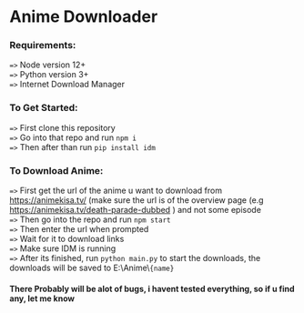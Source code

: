 # Anime Downloader

###   Requirements:
```=>``` Node version 12+  
```=>``` Python version 3+  
```=>``` Internet Download Manager  

###   To Get Started:
```=>``` First clone this repository   
```=>``` Go into that repo and run ```npm i```   
```=>``` Then after than run ```pip install idm```   
 
###   To Download Anime:
```=>``` First get the url of the anime u want to download from https://animekisa.tv/ (make sure the url is of the overview page (e.g https://animekisa.tv/death-parade-dubbed ) and not some episode    
```=>``` Then go into the repo and run ```npm start```  
```=>``` Then enter the url when prompted  
```=>``` Wait for it to download links  
```=>``` Make sure IDM is running  
```=>``` After its finished, run ```python main.py``` to start the downloads, the downloads will be saved to E:\Anime\\```{name}```  

#### There Probably will be alot of bugs, i havent tested everything, so if u find any, let me know
